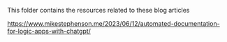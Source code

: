 This folder contains the resources related to these blog articles

https://www.mikestephenson.me/2023/06/12/automated-documentation-for-logic-apps-with-chatgpt/
